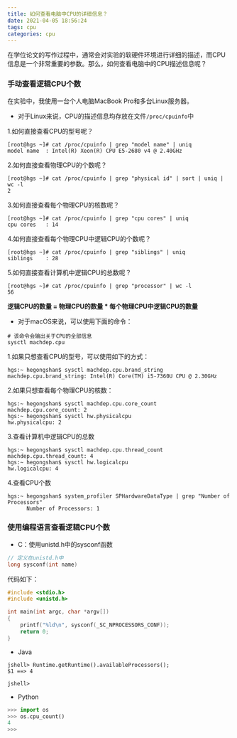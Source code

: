 ```yaml
---
title: 如何查看电脑中CPU的详细信息？
date: 2021-04-05 18:56:24
tags: cpu
categories: cpu
---
```


在学位论文的写作过程中，通常会对实验的软硬件环境进行详细的描述，而CPU信息是一个非常重要的参数。那么，如何查看电脑中的CPU描述信息呢？

<!--more-->

### 手动查看逻辑CPU个数

在实验中，我使用一台个人电脑MacBook Pro和多台Linux服务器。

* 对于Linux来说，CPU的描述信息均存放在文件`/proc/cpuinfo`中

1.如何直接查看CPU的型号呢？

```shell
[root@hgs ~]# cat /proc/cpuinfo | grep "model name" | uniq
model name	: Intel(R) Xeon(R) CPU E5-2680 v4 @ 2.40GHz
```

2.如何直接查看物理CPU的个数呢？
```shell
[root@hgs ~]# cat /proc/cpuinfo | grep "physical id" | sort | uniq | wc -l
2
```

3.如何直接查看每个物理CPU的核数呢？

```shell
[root@hgs ~]# cat /proc/cpuinfo | grep "cpu cores" | uniq
cpu cores	: 14
```

4.如何直接查看每个物理CPU中逻辑CPU的个数呢？

```shell
[root@hgs ~]# cat /proc/cpuinfo | grep "siblings" | uniq
siblings	: 28
```

5.如何直接查看计算机中逻辑CPU的总数呢？

```shell
[root@hgs ~]# cat /proc/cpuinfo | grep "processor" | wc -l
56
```

**逻辑CPU的数量 = 物理CPU的数量 * 每个物理CPU中逻辑CPU的数量**

* 对于macOS来说，可以使用下面的命令：

```shell
# 该命令会输出关于CPU的全部信息
sysctl machdep.cpu
```

1.如果只想查看CPU的型号，可以使用如下的方式：

```shell
hgs:~ hegongshan$ sysctl machdep.cpu.brand_string
machdep.cpu.brand_string: Intel(R) Core(TM) i5-7360U CPU @ 2.30GHz
```

2.如果只想查看每个物理CPU的核数：

```shell
hgs:~ hegongshan$ sysctl machdep.cpu.core_count
machdep.cpu.core_count: 2
hgs:~ hegongshan$ sysctl hw.physicalcpu
hw.physicalcpu: 2
```

3.查看计算机中逻辑CPU的总数

```shell
hgs:~ hegongshan$ sysctl machdep.cpu.thread_count
machdep.cpu.thread_count: 4
hgs:~ hegongshan$ sysctl hw.logicalcpu
hw.logicalcpu: 4
```

4.查看CPU个数

```shell
hgs:~ hegongshan$ system_profiler SPHardwareDataType | grep "Number of Processors"
      Number of Processors: 1
```

### 使用编程语言查看逻辑CPU个数

* C：使用unistd.h中的sysconf函数

```c
// 定义在unistd.h中
long sysconf(int name)
```

代码如下：

```c
#include <stdio.h>
#include <unistd.h>

int main(int argc, char *argv[])
{
    printf("%ld\n", sysconf(_SC_NPROCESSORS_CONF));
    return 0;
}
```

* Java

```shell
jshell> Runtime.getRuntime().availableProcessors();
$1 ==> 4

jshell> 
```

* Python

```python
>>> import os
>>> os.cpu_count()
4
>>> 
```

